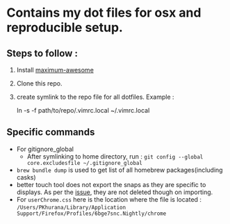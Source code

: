 # Contains my dot files for osx and reproducible setup. 

## Steps to follow : 

1. Install [maximum-awesome](https://github.com/square/maximum-awesome)

2. Clone this repo.

3. create symlink to the repo file for all dotfiles. Example :

    ln -s -f path/to/repo/.vimrc.local ~/.vimrc.local 

## Specific commands

* For gitignore_global
    * After symlinking to home directory, run : `git config --global core.excludesfile ~/.gitignore_global`
* `brew bundle dump` is used to get list of all homebrew packages(including casks) 
* better touch tool does not export the snaps as they are specific to displays. As per the [issue](https://github.com/fifafu/BetterTouchTool/issues/757), they are not deleted though on importing. 
* For `userChrome.css` here is the location where the file is located : `/Users/PKhurana/Library/Application Support/Firefox/Profiles/6bge7snc.Nightly/chrome`



